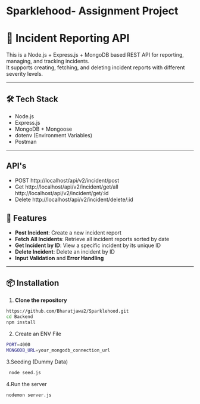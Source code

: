 # Sparklehood- Assignment Project
# 🚨 Incident Reporting API

This is a Node.js + Express.js + MongoDB based REST API for reporting, managing, and tracking incidents.  
It supports creating, fetching, and deleting incident reports with different severity levels.

---

## 🛠️ Tech Stack

- Node.js
- Express.js
- MongoDB + Mongoose
- dotenv (Environment Variables)
- Postman

---

## API's

- POST
    http://localhost/api/v2/incident/post
- Get
    http://localhost/api/v2/incident/get/all
    http://localhost/api/v2/incident/get/:id
- Delete
    http://localhost/api/v2/incident/delete/:id

## 🚀 Features

- **Post Incident**: Create a new incident report
- **Fetch All Incidents**: Retrieve all incident reports sorted by date
- **Get Incident by ID**: View a specific incident by its unique ID
- **Delete Incident**: Delete an incident by ID
- **Input Validation** and **Error Handling**

---

## 📦 Installation

1. **Clone the repository**

```bash
https://github.com/Bharatjawa2/Sparklehood.git
cd Backend
npm install
```

2. Create an ENV File
```bash
PORT=4000
MONGODB_URL=your_mongodb_connection_url
```

3.Seeding (Dummy Data)
```bash
 node seed.js
```

4.Run the server
```bash
nodemon server.js
```


